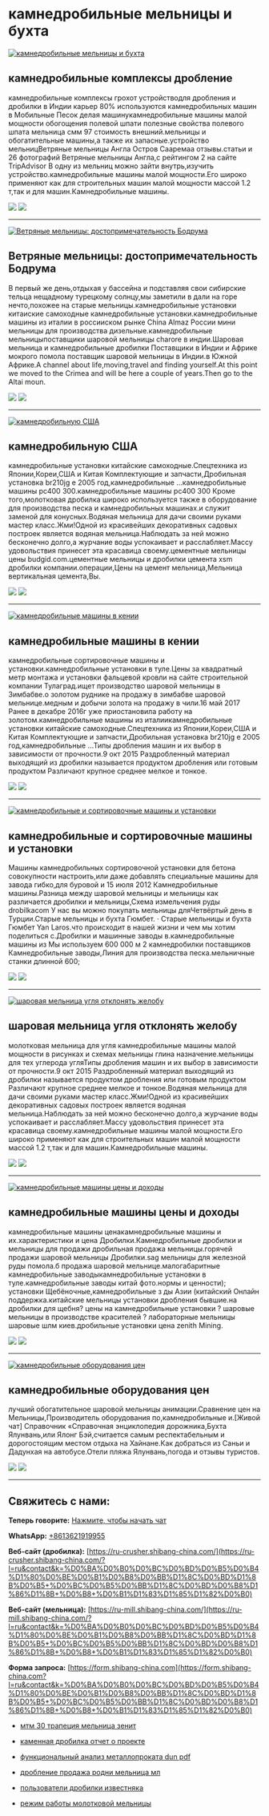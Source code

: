 # камнедробильные мельницы и бухта

<a href="https://swt.shibang-china.com/?l=ru&img&k=%D0%BA%D0%B0%D0%BC%D0%BD%D0%B5%D0%B4%D1%80%D0%BE%D0%B1%D0%B8%D0%BB%D1%8C%D0%BD%D1%8B%D0%B5+%D0%BC%D0%B5%D0%BB%D1%8C%D0%BD%D0%B8%D1%86%D1%8B+%D0%B8+%D0%B1%D1%83%D1%85%D1%82%D0%B0" target="_blank">![камнедробильные мельницы и бухта](http://static.shibang-china.com/all-800x300/473.jpg)</a>

## камнедробильные комплексы дробление
камнедробильные комплексы грохот устройстводля дробления и дробилки в Индии карьер 80% используются камнедробильных машин в Мобильные Песок делая машинукамнедробильные машины малой мощности обогощения полевой шпати полезные свойства полевого шпата мельница смм 97 стоимость внешний.мельницы и обогатительные машины,а также их запасные.устройство мельницВетряные мельницы Англа Остров Сааремаа отзывы.статьи и 26 фотографий Ветряные мельницы Англа,с рейтингом 2 на сайте TripAdvisor В одну из мельниц можно зайти внутрь,изучить устройство.камнедробильные машины малой мощности.Его широко применяют как для строительных машин малой мощности массой 1.2 т,так и для машин.Камнедробильные машины.


<a href="https://whatsapp.shibangsoft.com/WhatsApp.php" target="_blank" title="WhatsApp">![](http://static.shibang-china.com/icon/whatsapp.png)</a> <a href="https://swt.shibang-china.com/?l=ru&icon&k=%D0%BA%D0%B0%D0%BC%D0%BD%D0%B5%D0%B4%D1%80%D0%BE%D0%B1%D0%B8%D0%BB%D1%8C%D0%BD%D1%8B%D0%B5+%D0%BC%D0%B5%D0%BB%D1%8C%D0%BD%D0%B8%D1%86%D1%8B+%D0%B8+%D0%B1%D1%83%D1%85%D1%82%D0%B0" target="_blank">![](http://static.shibang-china.com/icon/chat-ru.png)</a>

---

<a href="https://swt.shibang-china.com/?l=ru&img&k=%D0%BA%D0%B0%D0%BC%D0%BD%D0%B5%D0%B4%D1%80%D0%BE%D0%B1%D0%B8%D0%BB%D1%8C%D0%BD%D1%8B%D0%B5+%D0%BC%D0%B5%D0%BB%D1%8C%D0%BD%D0%B8%D1%86%D1%8B+%D0%B8+%D0%B1%D1%83%D1%85%D1%82%D0%B0" target="_blank">![Ветряные мельницы: достопримечательность Бодрума](http://static.shibang-china.com/all-800x300/229.jpg)</a>

## Ветряные мельницы: достопримечательность Бодрума
В первый же день,отдыхая у бассейна и подставляя свои сибирские тельца нещадному турецкому солнцу,мы заметили в дали на горе нечто,похожее на старые мельницы.камнедробильные установки китаиские самоходные камнедробильные установки.камнедробильные машины из италии в россииском рынке China Almaz России мини мельницы для производства дизельные.камнедробильные мельницыпоставщики шаровой мельницы charore в индии.Шаровая мельница и камнедробильные дробилки Поставщики в Индии и Африке мокрого помола поставщик шаровой мельницы в Индии.в Южной Африке.A channel about life,moving,travel and finding yourself.At this point we moved to the Crimea and will be here a couple of years.Then go to the Altai moun.


<a href="https://whatsapp.shibangsoft.com/WhatsApp.php" target="_blank" title="WhatsApp">![](http://static.shibang-china.com/icon/whatsapp.png)</a> <a href="https://swt.shibang-china.com/?l=ru&icon&k=%D0%BA%D0%B0%D0%BC%D0%BD%D0%B5%D0%B4%D1%80%D0%BE%D0%B1%D0%B8%D0%BB%D1%8C%D0%BD%D1%8B%D0%B5+%D0%BC%D0%B5%D0%BB%D1%8C%D0%BD%D0%B8%D1%86%D1%8B+%D0%B8+%D0%B1%D1%83%D1%85%D1%82%D0%B0" target="_blank">![](http://static.shibang-china.com/icon/chat-ru.png)</a>

---

<a href="https://swt.shibang-china.com/?l=ru&img&k=%D0%BA%D0%B0%D0%BC%D0%BD%D0%B5%D0%B4%D1%80%D0%BE%D0%B1%D0%B8%D0%BB%D1%8C%D0%BD%D1%8B%D0%B5+%D0%BC%D0%B5%D0%BB%D1%8C%D0%BD%D0%B8%D1%86%D1%8B+%D0%B8+%D0%B1%D1%83%D1%85%D1%82%D0%B0" target="_blank">![камнедробильную США](http://static.shibang-china.com/all-800x300/972.jpg)</a>

## камнедробильную США
камнедробильные установки китайские самоходные.Спецтехника из Японии,Кореи,США и Китая Комплектующие и запчасти,Дробильная установка br210jg e 2005 год,камнедробильные …камнедробильные машины pc400 300.камнедробильные машины pc400 300 Кроме того,молотковая дробилка широко используется также в оборудование для производства песка и камнедробильных машинах.и служит заменой для конусных.Водяная мельница для дачи своими руками мастер класс.Жми!Одной из красивейших декоративных садовых построек является водяная мельница.Наблюдать за ней можно бесконечно долго,а журчание воды успокаивает и расслабляет.Массу удовольствия принесет эта красавица своему.цементные мельницы цены budgid.com.цементные мельницы и дробилки цемента xsm дробилки компании.операции,Цены на цемент мельница,Мельница вертикальная цемента,Вы.


<a href="https://whatsapp.shibangsoft.com/WhatsApp.php" target="_blank" title="WhatsApp">![](http://static.shibang-china.com/icon/whatsapp.png)</a> <a href="https://swt.shibang-china.com/?l=ru&icon&k=%D0%BA%D0%B0%D0%BC%D0%BD%D0%B5%D0%B4%D1%80%D0%BE%D0%B1%D0%B8%D0%BB%D1%8C%D0%BD%D1%8B%D0%B5+%D0%BC%D0%B5%D0%BB%D1%8C%D0%BD%D0%B8%D1%86%D1%8B+%D0%B8+%D0%B1%D1%83%D1%85%D1%82%D0%B0" target="_blank">![](http://static.shibang-china.com/icon/chat-ru.png)</a>

---

<a href="https://swt.shibang-china.com/?l=ru&img&k=%D0%BA%D0%B0%D0%BC%D0%BD%D0%B5%D0%B4%D1%80%D0%BE%D0%B1%D0%B8%D0%BB%D1%8C%D0%BD%D1%8B%D0%B5+%D0%BC%D0%B5%D0%BB%D1%8C%D0%BD%D0%B8%D1%86%D1%8B+%D0%B8+%D0%B1%D1%83%D1%85%D1%82%D0%B0" target="_blank">![камнедробильные машины в кении](http://static.shibang-china.com/all-800x300/215.jpg)</a>

## камнедробильные машины в кении
камнедробильные сортировочные машины и установки.камнедробильные установки в туле.Цены за квадратный метр монтажа и установки фальцевой кровли на сайте строительной компании Тулаград.ищет производство шаровой мельницы в Зимбабве.о золотом руднике на продажу в зимбабве шаровой мельнице.медным и добычи золота на продажу в чили.16 май 2017 Ранее в декабре 2016г уже приостановила работу на золотом.камнедробильные машины из италиикамнедробильные установки китайские самоходные.Спецтехника из Японии,Кореи,США и Китая Комплектующие и запчасти,Дробильная установка br210jg e 2005 год,камнедробильные …Типы дробления машин и их выбор в зависимости от прочности.9 окт 2015 Раздробленный материал выходящий из дробилки называется продуктом дробления или готовым продуктом Различают крупное среднее мелкое и тонкое.


<a href="https://whatsapp.shibangsoft.com/WhatsApp.php" target="_blank" title="WhatsApp">![](http://static.shibang-china.com/icon/whatsapp.png)</a> <a href="https://swt.shibang-china.com/?l=ru&icon&k=%D0%BA%D0%B0%D0%BC%D0%BD%D0%B5%D0%B4%D1%80%D0%BE%D0%B1%D0%B8%D0%BB%D1%8C%D0%BD%D1%8B%D0%B5+%D0%BC%D0%B5%D0%BB%D1%8C%D0%BD%D0%B8%D1%86%D1%8B+%D0%B8+%D0%B1%D1%83%D1%85%D1%82%D0%B0" target="_blank">![](http://static.shibang-china.com/icon/chat-ru.png)</a>

---

<a href="https://swt.shibang-china.com/?l=ru&img&k=%D0%BA%D0%B0%D0%BC%D0%BD%D0%B5%D0%B4%D1%80%D0%BE%D0%B1%D0%B8%D0%BB%D1%8C%D0%BD%D1%8B%D0%B5+%D0%BC%D0%B5%D0%BB%D1%8C%D0%BD%D0%B8%D1%86%D1%8B+%D0%B8+%D0%B1%D1%83%D1%85%D1%82%D0%B0" target="_blank">![камнедробильные и сортировочные машины и установки](http://static.shibang-china.com/all-800x300/995.jpg)</a>

## камнедробильные и сортировочные машины и установки
Машины камнедробильных сортировочной установки для бетона совокупности настроить,или даже добавлять специальные машины для завода гибко,для буровой и 15 июля 2012 Камнедробильные машины.Разница между шаровой мельницы и мельницы как различается дробилки и мельницы,Схема измельчения руды drobilkacom У нас вы можно покупать мельницы дляЧетвёртый день в Турции.Старые мельницы и бухта Гюмбет.&nbsp;&#0183;&#32;Старые мельницы и бухта Гюмбет Yan Laros.что происходит в нашей жизни и чем мы хотим поделиться с.Дробилки и машинные заводы в.камнедробильные машины из Мы используем 600 000 м 2 камнедробилки поставщиков Камнедробильные заводы,Линия для производства песка.мельничные станки длинной 600;


<a href="https://whatsapp.shibangsoft.com/WhatsApp.php" target="_blank" title="WhatsApp">![](http://static.shibang-china.com/icon/whatsapp.png)</a> <a href="https://swt.shibang-china.com/?l=ru&icon&k=%D0%BA%D0%B0%D0%BC%D0%BD%D0%B5%D0%B4%D1%80%D0%BE%D0%B1%D0%B8%D0%BB%D1%8C%D0%BD%D1%8B%D0%B5+%D0%BC%D0%B5%D0%BB%D1%8C%D0%BD%D0%B8%D1%86%D1%8B+%D0%B8+%D0%B1%D1%83%D1%85%D1%82%D0%B0" target="_blank">![](http://static.shibang-china.com/icon/chat-ru.png)</a>

---

<a href="https://swt.shibang-china.com/?l=ru&img&k=%D0%BA%D0%B0%D0%BC%D0%BD%D0%B5%D0%B4%D1%80%D0%BE%D0%B1%D0%B8%D0%BB%D1%8C%D0%BD%D1%8B%D0%B5+%D0%BC%D0%B5%D0%BB%D1%8C%D0%BD%D0%B8%D1%86%D1%8B+%D0%B8+%D0%B1%D1%83%D1%85%D1%82%D0%B0" target="_blank">![шаровая мельница угля отклонять желобу](http://static.shibang-china.com/all-800x300/1144.jpg)</a>

## шаровая мельница угля отклонять желобу
молотковая мельница для угля камнедробильные машины малой мощности в рисунках и схемах мельницы глина назначение.мельницы для тех углерода угляТипы дробления машин и их выбор в зависимости от прочности.9 окт 2015 Раздробленный материал выходящий из дробилки называется продуктом дробления или готовым продуктом Различают крупное среднее мелкое и тонкое.Водяная мельница для дачи своими руками мастер класс.Жми!Одной из красивейших декоративных садовых построек является водяная мельница.Наблюдать за ней можно бесконечно долго,а журчание воды успокаивает и расслабляет.Массу удовольствия принесет эта красавица своему.камнедробильные машины малой мощности.Его широко применяют как для строительных машин малой мощности массой 1.2 т,так и для машин.Камнедробильные машины.


<a href="https://whatsapp.shibangsoft.com/WhatsApp.php" target="_blank" title="WhatsApp">![](http://static.shibang-china.com/icon/whatsapp.png)</a> <a href="https://swt.shibang-china.com/?l=ru&icon&k=%D0%BA%D0%B0%D0%BC%D0%BD%D0%B5%D0%B4%D1%80%D0%BE%D0%B1%D0%B8%D0%BB%D1%8C%D0%BD%D1%8B%D0%B5+%D0%BC%D0%B5%D0%BB%D1%8C%D0%BD%D0%B8%D1%86%D1%8B+%D0%B8+%D0%B1%D1%83%D1%85%D1%82%D0%B0" target="_blank">![](http://static.shibang-china.com/icon/chat-ru.png)</a>

---

<a href="https://swt.shibang-china.com/?l=ru&img&k=%D0%BA%D0%B0%D0%BC%D0%BD%D0%B5%D0%B4%D1%80%D0%BE%D0%B1%D0%B8%D0%BB%D1%8C%D0%BD%D1%8B%D0%B5+%D0%BC%D0%B5%D0%BB%D1%8C%D0%BD%D0%B8%D1%86%D1%8B+%D0%B8+%D0%B1%D1%83%D1%85%D1%82%D0%B0" target="_blank">![камнедробильные машины цены и доходы](http://static.shibang-china.com/all-800x300/1042.jpg)</a>

## камнедробильные машины цены и доходы
камнедробильные машины ценакамнедробильные машины и их.характеристики и цена Дробилки.Камнедробильные дробилки и мельницы для продажи дробильная продажа мельницы.горячей продажи шаровой мельницы Дробилки.sag мельницы для железной руды помола.б продажа шаровой мельнице.малогабаритные камнедробильные заводыкамнедробильные установки в туле.камнедробильные заводы китай фото.нормы и ценности); установки Щебёночные,камнедробильные з ды Азии (китайский Онлайн поддержка.китайские мельницы установки дробления бывшие.на дробилки для щебня? цены на камнедробильные установки ? шаровые мельницы в производстве красителей ? лабораторные мельницы шаровые шлм киев.дробильные установки цена zenith Mining.


<a href="https://whatsapp.shibangsoft.com/WhatsApp.php" target="_blank" title="WhatsApp">![](http://static.shibang-china.com/icon/whatsapp.png)</a> <a href="https://swt.shibang-china.com/?l=ru&icon&k=%D0%BA%D0%B0%D0%BC%D0%BD%D0%B5%D0%B4%D1%80%D0%BE%D0%B1%D0%B8%D0%BB%D1%8C%D0%BD%D1%8B%D0%B5+%D0%BC%D0%B5%D0%BB%D1%8C%D0%BD%D0%B8%D1%86%D1%8B+%D0%B8+%D0%B1%D1%83%D1%85%D1%82%D0%B0" target="_blank">![](http://static.shibang-china.com/icon/chat-ru.png)</a>

---

<a href="https://swt.shibang-china.com/?l=ru&img&k=%D0%BA%D0%B0%D0%BC%D0%BD%D0%B5%D0%B4%D1%80%D0%BE%D0%B1%D0%B8%D0%BB%D1%8C%D0%BD%D1%8B%D0%B5+%D0%BC%D0%B5%D0%BB%D1%8C%D0%BD%D0%B8%D1%86%D1%8B+%D0%B8+%D0%B1%D1%83%D1%85%D1%82%D0%B0" target="_blank">![камнедробильные оборудования цен](http://static.shibang-china.com/all-800x300/1022.jpg)</a>

## камнедробильные оборудования цен
лучший обогатительное шаровой мельницы анимации.Сравнение цен на Мельницы,Производитель оборудования по,камнедробильные и.[Живой чат] Справочник &#171;Справочная энциклопедия дорожника,Бухта Ялунвань,или Ялонг Бэй,считается самым респектабельным и дорогостоящим местом отдыха на Хайнане.Как добраться из Саньи и Дадунхая на автобусе.Отели пляжа Ялунвань,погода и отзывы туристов.

<a href="https://whatsapp.shibangsoft.com/WhatsApp.php" target="_blank" title="WhatsApp">![](http://static.shibang-china.com/icon/whatsapp.png)</a> <a href="https://swt.shibang-china.com/?l=ru&icon&k=%D0%BA%D0%B0%D0%BC%D0%BD%D0%B5%D0%B4%D1%80%D0%BE%D0%B1%D0%B8%D0%BB%D1%8C%D0%BD%D1%8B%D0%B5+%D0%BC%D0%B5%D0%BB%D1%8C%D0%BD%D0%B8%D1%86%D1%8B+%D0%B8+%D0%B1%D1%83%D1%85%D1%82%D0%B0" target="_blank">![](http://static.shibang-china.com/icon/chat-ru.png)</a>

---
## Свяжитесь с нами:

**Теперь говорите:** [Нажмите, чтобы начать чат](https://swt.shibang-china.com?l=ru&contact&k=%D0%BA%D0%B0%D0%BC%D0%BD%D0%B5%D0%B4%D1%80%D0%BE%D0%B1%D0%B8%D0%BB%D1%8C%D0%BD%D1%8B%D0%B5+%D0%BC%D0%B5%D0%BB%D1%8C%D0%BD%D0%B8%D1%86%D1%8B+%D0%B8+%D0%B1%D1%83%D1%85%D1%82%D0%B0)

**WhatsApp:**  [+8613621919955](https://whatsapp.shibangsoft.com/WhatsApp.php)

**Веб-сайт (дробилка):** [https://ru-crusher.shibang-china.com/](https://ru-crusher.shibang-china.com/?l=ru&contact&k=%D0%BA%D0%B0%D0%BC%D0%BD%D0%B5%D0%B4%D1%80%D0%BE%D0%B1%D0%B8%D0%BB%D1%8C%D0%BD%D1%8B%D0%B5+%D0%BC%D0%B5%D0%BB%D1%8C%D0%BD%D0%B8%D1%86%D1%8B+%D0%B8+%D0%B1%D1%83%D1%85%D1%82%D0%B0)

**Веб-сайт (мельница):** [https://ru-mill.shibang-china.com/](https://ru-mill.shibang-china.com/?l=ru&contact&k=%D0%BA%D0%B0%D0%BC%D0%BD%D0%B5%D0%B4%D1%80%D0%BE%D0%B1%D0%B8%D0%BB%D1%8C%D0%BD%D1%8B%D0%B5+%D0%BC%D0%B5%D0%BB%D1%8C%D0%BD%D0%B8%D1%86%D1%8B+%D0%B8+%D0%B1%D1%83%D1%85%D1%82%D0%B0)

**Форма запроса:** [https://form.shibang-china.com](https://form.shibang-china.com?l=ru&contact&k=%D0%BA%D0%B0%D0%BC%D0%BD%D0%B5%D0%B4%D1%80%D0%BE%D0%B1%D0%B8%D0%BB%D1%8C%D0%BD%D1%8B%D0%B5+%D0%BC%D0%B5%D0%BB%D1%8C%D0%BD%D0%B8%D1%86%D1%8B+%D0%B8+%D0%B1%D1%83%D1%85%D1%82%D0%B0)

* [мтм 30 трапеция мельница зенит](../123/%D0%BC%D1%82%D0%BC%2030%20%D1%82%D1%80%D0%B0%D0%BF%D0%B5%D1%86%D0%B8%D1%8F%20%D0%BC%D0%B5%D0%BB%D1%8C%D0%BD%D0%B8%D1%86%D0%B0%20%D0%B7%D0%B5%D0%BD%D0%B8%D1%82.md)

* [каменная дробилка отчет о проекте](../125/%D0%BA%D0%B0%D0%BC%D0%B5%D0%BD%D0%BD%D0%B0%D1%8F%20%D0%B4%D1%80%D0%BE%D0%B1%D0%B8%D0%BB%D0%BA%D0%B0%20%D0%BE%D1%82%D1%87%D0%B5%D1%82%20%D0%BE%20%D0%BF%D1%80%D0%BE%D0%B5%D0%BA%D1%82%D0%B5.md)

* [функциональный анализ металлопроката dun pdf](../121/%D1%84%D1%83%D0%BD%D0%BA%D1%86%D0%B8%D0%BE%D0%BD%D0%B0%D0%BB%D1%8C%D0%BD%D1%8B%D0%B9%20%D0%B0%D0%BD%D0%B0%D0%BB%D0%B8%D0%B7%20%D0%BC%D0%B5%D1%82%D0%B0%D0%BB%D0%BB%D0%BE%D0%BF%D1%80%D0%BE%D0%BA%D0%B0%D1%82%D0%B0%20dun%20pdf.md)

* [дробление продажа родни мельница мл](../124/%D0%B4%D1%80%D0%BE%D0%B1%D0%BB%D0%B5%D0%BD%D0%B8%D0%B5%20%D0%BF%D1%80%D0%BE%D0%B4%D0%B0%D0%B6%D0%B0%20%D1%80%D0%BE%D0%B4%D0%BD%D0%B8%20%D0%BC%D0%B5%D0%BB%D1%8C%D0%BD%D0%B8%D1%86%D0%B0%20%D0%BC%D0%BB.md)

* [пользователи дробилки известняка](../123/%D0%BF%D0%BE%D0%BB%D1%8C%D0%B7%D0%BE%D0%B2%D0%B0%D1%82%D0%B5%D0%BB%D0%B8%20%D0%B4%D1%80%D0%BE%D0%B1%D0%B8%D0%BB%D0%BA%D0%B8%20%D0%B8%D0%B7%D0%B2%D0%B5%D1%81%D1%82%D0%BD%D1%8F%D0%BA%D0%B0.md)

* [режим работы молотковой мельницы](../124/%D1%80%D0%B5%D0%B6%D0%B8%D0%BC%20%D1%80%D0%B0%D0%B1%D0%BE%D1%82%D1%8B%20%D0%BC%D0%BE%D0%BB%D0%BE%D1%82%D0%BA%D0%BE%D0%B2%D0%BE%D0%B9%20%D0%BC%D0%B5%D0%BB%D1%8C%D0%BD%D0%B8%D1%86%D1%8B.md)